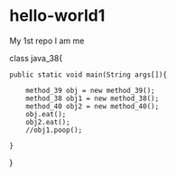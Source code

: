 hello-world1
============

My 1st repo
I am me

class java_38{
	
	public static void main(String args[]){
			
		method_39 obj = new method_39();
		method_38 obj1 = new method_38();
		method_40 obj2 = new method_40();
		obj.eat();
		obj2.eat();
		//obj1.poop();
		
	}
}
